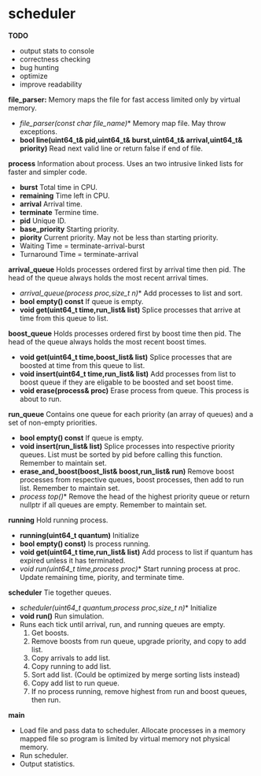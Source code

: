 scheduler
=========

**TODO**
* output stats to console
* correctness checking
* bug hunting
* optimize
* improve readability

**file_parser:** Memory maps the file for fast access limited only by virtual memory.
* **file_parser(const char* file_name)** Memory map file. May throw exceptions.
* **bool line(uint64_t& pid,uint64_t& burst,uint64_t& arrival,uint64_t& priority)** Read next valid line or return false if end of file.

**process** Information about process. Uses an two intrusive linked lists for faster and simpler code.
* **burst** Total time in CPU.
* **remaining** Time left in CPU.
* **arrival** Arrival time.
* **terminate** Termine time.
* **pid** Unique ID.
* **base_priority** Starting priority.
* **piority** Current priority. May not be less than starting priority.
* Waiting Time = terminate-arrival-burst
* Turnaround Time = terminate-arrival

**arrival_queue** Holds processes ordered first by arrival time then pid. The head of the queue always holds the most recent arrival times.
* **arrival_queue(process* proc,size_t n)** Add processes to list and sort.
* **bool empty() const** If queue is empty.
* **void get(uint64_t time,run_list& list)** Splice processes that arrive at time from this queue to list.

**boost_queue** Holds processes ordered first by boost time then pid. The head of the queue always holds the most recent boost times.
* **void get(uint64_t time,boost_list& list)** Splice processes that are boosted at time from this queue to list.
* **void insert(uint64_t time,run_list& list)** Add processes from list to boost queue if they are eligable to be boosted and set boost time.
* **void erase(process& proc)** Erase process from queue. This process is about to run.

**run_queue** Contains one queue for each priority (an array of queues) and a set of non-empty priorities.
* **bool empty() const** If queue is empty.
* **void insert(run_list& list)** Splice processes into respective priority queues. List must be sorted by pid before calling this function. Remember to maintain set.
* **erase_and_boost(boost_list& boost,run_list& run)** Remove boost processes from respective queues, boost processes, then add to run list. Remember to maintain set.
* **process* top()** Remove the head of the highest priority queue or return nullptr if all queues are empty. Remember to maintain set.

**running** Hold running process.
* **running(uint64_t quantum)** Initialize
* **bool empty() const)** Is process running.
* **void get(uint64_t time,run_list& list)** Add process to list if quantum has expired unless it has terminated.
* **void run(uint64_t time,process* proc)** Start running process at proc. Update remaining time, piority, and terminate time.

**scheduler** Tie together queues.
* **scheduler(uint64_t quantum,process* proc,size_t n)** Initialize
* **void run()** Run simulation.
* Runs each tick until arrival, run, and running queues are empty.
  1. Get boosts.
  2. Remove boosts from run queue, upgrade priority, and copy to add list.
  3. Copy arrivals to add list.
  4. Copy running to add list.
  5. Sort add list. (Could be optimized by merge sorting lists instead)
  6. Copy add list to run queue.
  7. If no process running, remove highest from run and boost queues, then run.

**main**
* Load file and pass data to scheduler. Allocate processes in a memory mapped file so program is limited by virtual memory not physical memory.
* Run scheduler.
* Output statistics.
